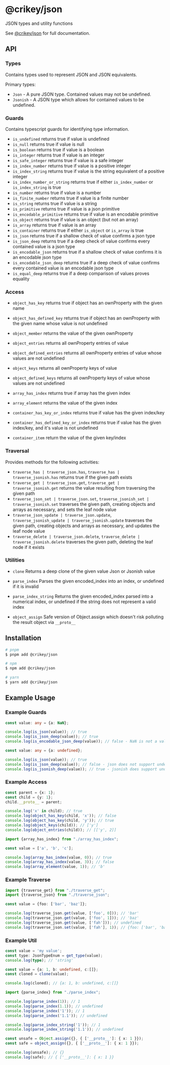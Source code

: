 # @crikey/json

JSON types and utility functions

See [@crikey/json](https://whenderson.github.io/json-mono/modules/_crikey_json.html) for full documentation.

## API

### Types
Contains types used to represent JSON and JSON equivalents.

Primary types:
* `Json` - A pure JSON type. Contained values may not be undefined.
* `Jsonish` - A JSON type which allows for contained values to be undefined.

### Guards
Contains typescript guards for identifying type information.

* `is_undefined` returns true if value is undefined
* `is_null` returns true if value is null
* `is_boolean` returns true if value is a boolean
* `is_integer` returns true if value is an integer
* `is_safe_integer` returns true if value is a safe integer
* `is_index_number` returns true if value is a positive integer
* `is_index_string` returns true if value is the string equivalent of a positive integer
* `is_index_number_or_string` returns true if either `is_index_number` or `is_index_string` is true
* `is_number` returns true if value is a number
* `is_finite_number` returns true if value is a finite number
* `is_string` returns true if value is a string
* `is_primitive` returns true if value is a json primitive
* `is_encodable_primitive` returns true if value is an encodable primitive
* `is_object` returns true if value is an object (but not an array)
* `is_array` returns true if value is an array
* `is_container` returns true if either `is_object` or `is_array` is true
* `is_json` returns true if a shallow check of value confirms a json type
* `is_json_deep` returns true if a deep check of value confirms every contained value is a json type
* `is_encodable_json` returns true if a shallow check of value confirms it is an encodable json type
* `is_encodable_json_deep` returns true if a deep check of value confirms every contained value is an encodable json type
* `is_equal_deep` returns true if a deep comparison of values proves equality

### Access

* `object_has_key` returns true if object has an ownProperty with the given name
* `object_has_defined_key` returns true if object has an ownProperty with the given name whose value is not undefined
* `object_member` returns the value of the given ownProperty
* `object_entries` returns all ownProperty entries of value
* `object_defined_entries` returns all ownProperty entries of value whose values are not undefined
* `object_keys` returns all ownProperty keys of value
* `object_defined_keys` returns all ownProperty keys of value whose values are not undefined

* `array_has_index` returns true if array has the given index
* `array_element` returns the value of the given index

* `container_has_key_or_index` returns true if value has the given index/key
* `container_has_defined_key_or_index` returns true if value has the given index/key, and it's value is not undefined
* `container_item` return the value of the given key/index

### Traversal

Provides methods for the following activities:
* `traverse_has | traverse_json.has`, `traverse_has | traverse_jsonish.has` returns true if the given path exists
* `traverse_get | traverse_json.get`, `traverse_get | traverse_jsonish.get` returns the value resulting from traversing the given path
* `traverse_json_set | traverse_json.set`, `traverse_jsonish_set | traverse_jsonish.set` traverses the given path, creating objects and arrays as necessary, and sets the leaf node value
* `traverse_json_update | traverse_json.update`, `traverse_jsonish_update | traverse_jsonish.update` traverses the given path, creating objects and arrays as necessary, and updates the leaf node value
* `traverse_delete | traverse_json.delete`, `traverse_delete | traverse_jsonish.delete` traverses the given path, deleting the leaf node if it exists

### Utilities

* `clone` Returns a deep clone of the given value Json or Jsonish value

* `parse_index` Parses the given encoded_index into an index, or undefined if it is invalid
* `parse_index_string` Returns the given encoded_index parsed into a numerical index, or undefined if the string does not represent a valid index

* `object_assign` Safe version of Object.assign which doesn't risk polluting the result object via `__proto__`

## Installation

```bash
# pnpm
$ pnpm add @crikey/json

# npm
$ npm add @crikey/json

# yarn
$ yarn add @crikey/json
```

## Example Usage

### Example Guards

```ts
const value: any = {a: NaN};

console.log(is_json(value)); // true
console.log(is_json_deep(value)); // true
console.log(is_encodable_json_deep(value)); // false - NaN is not a valid JSON value and will be cooerced into a null
```

```ts
const value: any = {a: undefined};

console.log(is_json(value)); // true
console.log(is_json_deep(value)); // false - json does not support undefined values
console.log(is_jsonish_deep(value)); // true - jsonish does support undefined values
```

### Example Access

```ts
const parent = {x: 1};
const child = {y: 1};
child.__proto__ = parent;

console.log('x' in child); // true
console.log(object_has_key(child, 'x')); // false
console.log(object_has_key(child, 'y')); // true
console.log(object_keys(child)); // ['y']
console.log(object_entries(child)); // [['y', 2]]
```

```ts
import {array_has_index} from "./array_has_index";

const value = ['a', 'b', 'c'];

console.log(array_has_index(value, 0)); // true
console.log(array_has_index(value, 3)); // false
console.log(array_element(value, 1)); // 'b'
```

### Example Traverse

```ts
import {traverse_get} from "./traverse_get";
import {traverse_json} from "./traverse_json";

const value = {foo: ['bar', 'baz']};

console.log(traverse_json.get(value, ['foo', 0])); // 'bar'
console.log(traverse_json.get(value, ['foo', 1])); // 'baz'
console.log(traverse_json.get(value, ['fah'])); // undefined
console.log(traverse_json.set(value, ['fah'], 1)); // {foo: ['bar', 'baz'], fah: 1}
```

### Example Util

```ts
const value = 'my value';
const type: JsonTypeEnum = get_type(value); 
console.log(type); // 'string'
```

```ts
const value = {a: 1, b: undefined, c:[]};
const cloned = clone(value);

console.log(cloned); // {a: 1, b: undefined, c:[]}
```

```ts
import {parse_index} from "./parse_index";

console.log(parse_index(1)); // 1
console.log(parse_index(1.1)); // undefined
console.log(parse_index('1')); // 1
console.log(parse_index('1.1')); // undefined

console.log(parse_index_string('1')); // 1
console.log(parse_index_string('1.1')); // undefined
```

```ts
const unsafe = Object.assign({}, { ['__proto__']: { x: 1 }});
const safe = object_assign({}, { ['__proto__']: { x: 1 }});

console.log(unsafe); // {}
console.log(safe); // { ['__proto__']: { x: 1 }}
```
